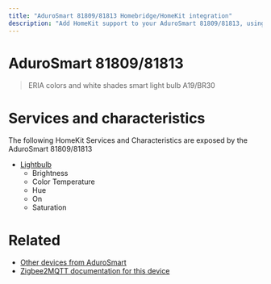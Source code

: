 ```yaml
---
title: "AduroSmart 81809/81813 Homebridge/HomeKit integration"
description: "Add HomeKit support to your AduroSmart 81809/81813, using Homebridge, Zigbee2MQTT and homebridge-z2m."
---
```

<!---
This file has been GENERATED using src/docgen/docgen.ts
DO NOT EDIT THIS FILE MANUALLY!
-->
# AduroSmart 81809/81813
> ERIA colors and white shades smart light bulb A19/BR30


# Services and characteristics
The following HomeKit Services and Characteristics are exposed by
the AduroSmart 81809/81813

* [Lightbulb](../../light.md)
  * Brightness
  * Color Temperature
  * Hue
  * On
  * Saturation


# Related
* [Other devices from AduroSmart](../index.md#adurosmart)
* [Zigbee2MQTT documentation for this device](https://www.zigbee2mqtt.io/devices/81809_81813.html)